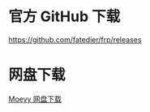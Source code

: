 # 官方 GitHub 下载

https://github.com/fatedier/frp/releases

# 网盘下载

[Moeyy 网盘下载](https://down.moeyy.cn/%E6%96%87%E4%BB%B6/frp/download)
